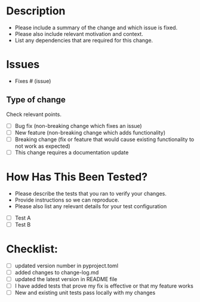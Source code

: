 # Description

- Please include a summary of the change and which issue is fixed.
- Please also include relevant motivation and context.
- List any dependencies that are required for this change.


# Issues
- Fixes # (issue)

## Type of change

Check relevant points.

- [ ] Bug fix (non-breaking change which fixes an issue)
- [ ] New feature (non-breaking change which adds functionality)
- [ ] Breaking change (fix or feature that would cause existing functionality to not work as expected)
- [ ] This change requires a documentation update

# How Has This Been Tested?

- Please describe the tests that you ran to verify your changes.
- Provide instructions so we can reproduce.
- Please also list any relevant details for your test configuration

- [ ] Test A
- [ ] Test B

# Checklist:

- [ ] updated version number in pyproject.toml
- [ ] added changes to change-log.md
- [ ] updated the latest version in README file
- [ ] I have added tests that prove my fix is effective or that my feature works
- [ ] New and existing unit tests pass locally with my changes
